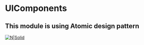 # UIComponents
## This module is using Atomic design pattern

[![N|Solid](https://miro.medium.com/max/2000/1*V5oi-JrH4RlEQuYdVrQXig.png)]()
